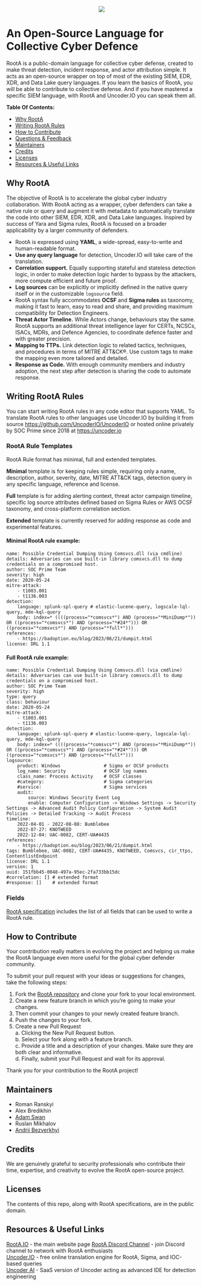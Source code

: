 <p align="center">
  <img src="images/roota_logo.png" />
</p>

# An Open-Source Language for Collective Cyber Defence

RootA is a public-domain language for collective cyber defense, created to make threat detection, incident response, and actor attribution simple. It acts as an open-source wrapper on top of most of the existing SIEM, EDR, XDR, and Data Lake query languages. If you learn the basics of RootA, you will be able to contribute to collective defense. And if you have mastered a specific SIEM language, with RootA and Uncoder.IO you can speak them all.

**Table Of Contents:**

- [Why RootA](#why_roota)
- [Writing RootA Rules](#writing-roota-rules)
- [How to Contribute](#how-to-contribute)
- [Questions & Feedback](#questions--feedback)
- [Maintainers](#maintainers)
- [Credits](#credits)
- [Licenses](#licenses)
- [Resources & Useful Links](#resources--useful-links)
  
## Why RootA
The objective of RootA is to accelerate the global cyber industry collaboration. With RootA acting as a wrapper, cyber defenders can take a native rule or query and augment it with metadata to automatically translate the code into other SIEM, EDR, XDR, and Data Lake languages. Inspired by success of Yara and Sigma rules, RootA is focused on a broader applicability by a larger community of defenders.

- RootA is expressed using **YAML**, a wide-spread, easy-to-write and human-readable format.
- **Use any query language** for detection, Uncoder.IO will take care of the translation.
- **Correlation support.** Equally supporting stateful and stateless detection logic, in order to make detection logic harder to bypass by the attackers, more compute efficient and future proof.
- **Log sources** can be explicitly or implicitly defined in the native query itself or in the customizable `logsource` field.
- RootA syntax fully accommodates **OCSF** and **Sigma rules** as taxonomy, making it fast to learn, easy to read and share, and providing maximum compatibility for Detection Engineers.
- **Threat Actor Timeline.** While Actors change, behaviours stay the same. RootA supports an additional threat intelligence layer for CERTs, NCSCs, ISACs, MDRs, and Defence Agencies, to coordinate defence faster and with greater precision.
- **Mapping to TTPs.** Link detection logic to related tactics, techniques, and procedures in terms of MITRE ATT&CK®. Use custom tags to make the mapping even more tailored and detailed.
- **Response as Code.** With enough community members and industry adoption, the next step after detection is sharing the code to automate response.
  
## Writing RootA Rules
You can start writing RootA rules in any code editor that supports YAML. 
To translate RootA rules to other languages use Uncoder.IO by building it from source https://github.com/UncoderIO/UncoderIO or hosted online privately by SOC Prime since 2018 at https://uncoder.io

### RootA Rule Templates
RootA Rule format has minimal, full and extended templates.

**Minimal** template is for keeping rules simple, requiring only a name, description, author, severity, date, MITRE ATT&CK tags, detection query in any specific language, reference and license.

**Full** template is for adding alerting context, threat actor campaign timeline, specific log source attributes defined based on Sigma Rules or AWS OCSF taxonomy, and cross-platform correlation section.

**Extended** template is currently reserved for adding response as code and experimental features.

#### Minimal RootA rule example:
```
name: Possible Credential Dumping Using Comsvcs.dll (via cmdline)
details: Adversaries can use built-in library comsvcs.dll to dump credentials on a compromised host.
author: SOC Prime Team
severity: high
date: 2020-05-24
mitre-attack:
    - t1003.001
    - t1136.003
detection:
    language: splunk-spl-query # elastic-lucene-query, logscale-lql-query, mde-kql-query
    body: index=* ((((process="*comsvcs*") AND (process="*MiniDump*")) OR ((process="*comsvcs*") AND (process="*#24*"))) OR ((process="*comsvcs*") AND (process="*full*")))
references: 
    - https://badoption.eu/blog/2023/06/21/dumpit.html
license: DRL 1.1
```

#### Full RootA rule example:
```
name: Possible Credential Dumping Using Comsvcs.dll (via cmdline)
details: Adversaries can use built-in library comsvcs.dll to dump credentials on a compromised host.
author: SOC Prime Team
severity: high
type: query 
class: behaviour
date: 2020-05-24
mitre-attack:
    - t1003.001
    - t1136.003
detection:
    language: splunk-spl-query # elastic-lucene-query, logscale-lql-query, mde-kql-query
    body: index=* ((((process="*comsvcs*") AND (process="*MiniDump*")) OR ((process="*comsvcs*") AND (process="*#24*"))) OR ((process="*comsvcs*") AND (process="*full*")))
logsource:
    product: Windows                # Sigma or OCSF products
    log_name: Security              # OCSF log names
    class_name: Process Activity    # OCSF classes
    #category:                      # Sigma categories
    #service:                       # Sigma services
    audit:
        source: Windows Security Event Log 
        enable: Computer Configuration -> Windows Settings -> Security Settings -> Advanced Audit Policy Configuration -> System Audit Policies -> Detailed Tracking -> Audit Process
timeline:
    2022-04-01 - 2022-08-08: Bumblebee
    2022-07-27: KNOTWEED
    2022-12-04: UAC-0082, CERT-UA#4435
references: 
    - https://badoption.eu/blog/2023/06/21/dumpit.html
tags: Bumblebee, UAC-0082, CERT-UA#4435, KNOTWEED, Comsvcs, cir_ttps, ContentlistEndpoint
license: DRL 1.1
version: 1
uuid: 151fbb45-0048-497a-95ec-2fa733bb15dc
#correlation: [] # extended format
#response: []    # extended format
```

### Fields
[RootA specification](https://github.com/UncoderIO/RootA/blob/main/RootA_Specification.md) includes the list of all fields that can be used to write a RootA rule.

## How to Contribute
Your contribution really matters in evolving the project and helping us make the RootA language even more useful for the global cyber defender community.

To submit your pull request with your ideas or suggestions for changes, take the following steps:

1. Fork the [RootA repository](https://github.com/UncoderIO/RootA/tree/main) and clone your fork to your local environment.
2. Create a new feature branch in which you’re going to make your changes.
3. Then commit your changes to your newly created feature branch.
4. Push the changes to your fork.
5. Create a new Pull Request  
    a. Clicking the New Pull Request button.  
    b. Select your fork along with a feature branch.  
    c. Provide a title and a description of your changes. Make sure they are both clear and informative.  
    d. Finally, submit your Pull Request and wait for its approval.  

Thank you for your contribution to the RootA project!

## Maintainers
- Roman Ranskyi
- Alex Bredikhin
- [Adam Swan](https://github.com/acalarch/)
- Ruslan Mikhalov
- [Andrii Bezverkhyi](https://www.linkedin.com/in/andriimb/)


## Credits
We are genuinely grateful to security professionals who contribute their time, expertise, and creativity to evolve the RootA open-source project.

## Licenses
The contents of this repo, along with RootA specifications, are in the public domain.

## Resources & Useful Links
[RootA.IO](https://roota.io/) - the main website page 
[RootA Discord Channel](https://tdm.socprime.com/zeptolink/5IAokHui2iWUHaB8/) - join Discord channel to network with RootA enthusiasts  
[Uncoder.IO](https://uncoder.io/) - free online translation engine for RootA, Sigma, and IOC-based queries  
[Uncoder AI](https://tdm.socprime.com/uncoder-ai) - SaaS version of Uncoder acting as advanced IDE for detection engineering  
